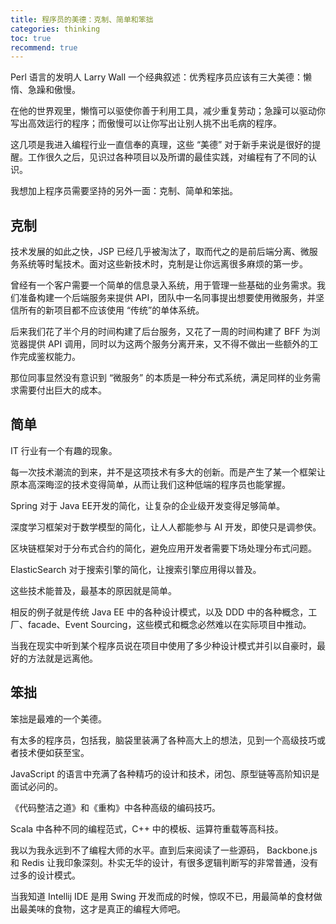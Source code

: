 ```yaml
---
title: 程序员的美德：克制、简单和笨拙
categories: thinking
toc: true
recommend: true
---
```




Perl 语言的发明人 Larry Wall 一个经典叙述：优秀程序员应该有三大美德：懒惰、急躁和傲慢。

在他的世界观里，懒惰可以驱使你善于利用工具，减少重复劳动；急躁可以驱动你写出高效运行的程序；而傲慢可以让你写出让别人挑不出毛病的程序。

这几项是我进入编程行业一直信奉的真理，这些 “美德” 对于新手来说是很好的提醒。工作很久之后，见识过各种项目以及所谓的最佳实践，对编程有了不同的认识。



我想加上程序员需要坚持的另外一面：克制、简单和笨拙。



## 克制

技术发展的如此之快，JSP 已经几乎被淘汰了，取而代之的是前后端分离、微服务系统等时髦技术。面对这些新技术时，克制是让你远离很多麻烦的第一步。

曾经有一个客户需要一个简单的信息录入系统，用于管理一些基础的业务需求。我们准备构建一个后端服务来提供 API，团队中一名同事提出想要使用微服务，并坚信所有的新项目都不应该使用 “传统”的单体系统。

后来我们花了半个月的时间构建了后台服务，又花了一周的时间构建了 BFF 为浏览器提供 API 调用，同时以为这两个服务分离开来，又不得不做出一些额外的工作完成鉴权能力。

那位同事显然没有意识到 “微服务” 的本质是一种分布式系统，满足同样的业务需求需要付出巨大的成本。



## 简单

IT 行业有一个有趣的现象。

每一次技术潮流的到来，并不是这项技术有多大的创新。而是产生了某一个框架让原本高深晦涩的技术变得简单，从而让我们这种低端的程序员也能掌握。

Spring 对于 Java EE开发的简化，让复杂的企业级开发变得足够简单。

深度学习框架对于数学模型的简化，让人人都能参与 AI 开发，即使只是调参侠。

区块链框架对于分布式合约的简化，避免应用开发者需要下场处理分布式问题。

ElasticSearch 对于搜索引擎的简化，让搜索引擎应用得以普及。



这些技术能普及，最基本的原因就是简单。

相反的例子就是传统 Java EE 中的各种设计模式，以及 DDD 中的各种概念，工厂、facade、Event Sourcing，这些模式和概念必然难以在实际项目中推动。



当我在现实中听到某个程序员说在项目中使用了多少种设计模式并引以自豪时，最好的方法就是远离他。



## 笨拙

笨拙是最难的一个美德。

有太多的程序员，包括我，脑袋里装满了各种高大上的想法，见到一个高级技巧或者技术便如获至宝。

JavaScript 的语言中充满了各种精巧的设计和技术，闭包、原型链等高阶知识是面试必问的。

《代码整洁之道》和《重构》中各种高级的编码技巧。

Scala 中各种不同的编程范式，C++ 中的模板、运算符重载等高科技。

我以为我永远到不了编程大师的水平。直到后来阅读了一些源码， Backbone.js 和 Redis 让我印象深刻。朴实无华的设计，有很多逻辑判断写的非常普通，没有过多的设计模式。

当我知道 Intellij IDE 是用 Swing 开发而成的时候，惊叹不已，用最简单的食材做出最美味的食物，这才是真正的编程大师吧。










